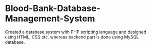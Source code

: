 # Blood-Bank-Database-Management-System
Created a database system with PHP scripting language and  designed using HTML, CSS etc. whereas backend part is done  using MySQL database.

